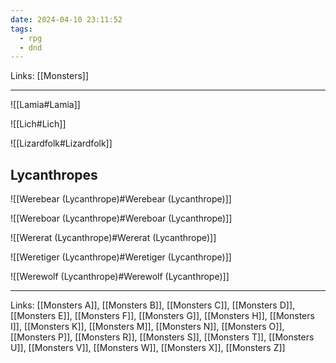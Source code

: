 ```yaml
---
date: 2024-04-10 23:11:52
tags:
  - rpg
  - dnd
---
```

Links: [[Monsters]]

---

![[Lamia#Lamia]]

![[Lich#Lich]]

![[Lizardfolk#Lizardfolk]]

## Lycanthropes

![[Werebear (Lycanthrope)#Werebear (Lycanthrope)]]

![[Wereboar (Lycanthrope)#Wereboar (Lycanthrope)]]

![[Wererat (Lycanthrope)#Wererat (Lycanthrope)]]

![[Weretiger (Lycanthrope)#Weretiger (Lycanthrope)]]

![[Werewolf (Lycanthrope)#Werewolf (Lycanthrope)]]

---
Links: [[Monsters A]], [[Monsters B]], [[Monsters C]], [[Monsters D]], [[Monsters E]], [[Monsters F]], [[Monsters G]], [[Monsters H]], [[Monsters I]], [[Monsters K]], [[Monsters M]], [[Monsters N]], [[Monsters O]], [[Monsters P]], [[Monsters R]], [[Monsters S]], [[Monsters T]], [[Monsters U]], [[Monsters V]], [[Monsters W]], [[Monsters X]], [[Monsters Z]]